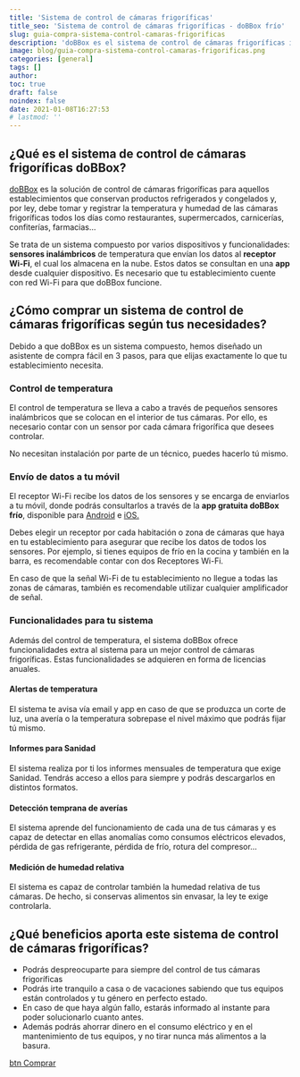 ```yaml
---
title: 'Sistema de control de cámaras frigoríficas'
title_seo: 'Sistema de control de cámaras frigoríficas - doBBox frío'
slug: guia-compra-sistema-control-camaras-frigorificas
description: 'doBBox es el sistema de control de cámaras frigoríficas ideal para tu establecimiento. Podrás dormir tranquilo sabiendo que todo está bajo control'
image: blog/guia-compra-sistema-control-camaras-frigorificas.png
categories: [general]
tags: []
author: 
toc: true
draft: false
noindex: false
date: 2021-01-08T16:27:53
# lastmod: ''
---
```


## ¿Qué es el sistema de control de cámaras frigoríficas doBBox?

[doBBox](/) es la solución de control de cámaras frigoríficas para aquellos establecimientos que conservan productos refrigerados y congelados y, por ley, debe tomar y registrar la temperatura y humedad de las cámaras frigoríficas todos los días como restaurantes, supermercados, carnicerías, confiterías, farmacias…

Se trata de un sistema compuesto por varios dispositivos y funcionalidades: **sensores inalámbricos** de temperatura que envían los datos al **receptor Wi-Fi**, el cual los almacena en la nube. Estos datos se consultan en una **app** desde cualquier dispositivo. Es necesario que tu establecimiento cuente con red Wi-Fi para que doBBox funcione.

## ¿Cómo comprar un sistema de control de cámaras frigoríficas según tus necesidades?

Debido a que doBBox es un sistema compuesto, hemos diseñado un asistente de compra fácil en 3 pasos, para que elijas exactamente lo que tu establecimiento necesita.

### Control de temperatura

El control de temperatura se lleva a cabo a través de pequeños sensores inalámbricos que se colocan en el interior de tus cámaras. Por ello, es necesario contar con un sensor por cada cámara frigorífica que desees controlar.

No necesitan instalación por parte de un técnico, puedes hacerlo tú mismo.

### Envío de datos a tu móvil

El receptor Wi-Fi recibe los datos de los sensores y se encarga de enviarlos a tu móvil, donde podrás consultarlos a través de la **app gratuita doBBox frío**, disponible para [Android](https://play.google.com/store/apps/details?id=com.dobbox.bcw&gl=ES) e [iOS.](https://apps.apple.com/es/app/dobbox-frio/id1532862054#?platform=iphone)

Debes elegir un receptor por cada habitación o zona de cámaras que haya en tu establecimiento para asegurar que recibe los datos de todos los sensores. Por ejemplo, si tienes equipos de frío en la cocina y también en la barra, es recomendable contar con dos Receptores Wi-Fi.

En caso de que la señal Wi-Fi de tu establecimiento no llegue a todas las zonas de cámaras, también es recomendable utilizar cualquier amplificador de señal.

### Funcionalidades para tu sistema

Además del control de temperatura, el sistema doBBox ofrece funcionalidades extra al sistema para un mejor control de cámaras frigoríficas. Estas funcionalidades se adquieren en forma de licencias anuales.

#### Alertas de temperatura

El sistema te avisa vía email y app en caso de que se produzca un corte de luz, una avería o la temperatura sobrepase el nivel máximo que podrás fijar tú mismo.

#### Informes para Sanidad

El sistema realiza por ti los informes mensuales de temperatura que exige Sanidad. Tendrás acceso a ellos para siempre y podrás descargarlos en distintos formatos.

#### Detección temprana de averías

El sistema aprende del funcionamiento de cada una de tus cámaras y es capaz de detectar en ellas anomalías como consumos eléctricos elevados, pérdida de gas refrigerante, pérdida de frío, rotura del compresor…

#### Medición de humedad relativa

El sistema es capaz de controlar también la humedad relativa de tus cámaras. De hecho, si conservas alimentos sin envasar, la ley te exige controlarla.

## ¿Qué beneficios aporta este sistema de control de cámaras frigoríficas?

- Podrás despreocuparte para siempre del control de tus cámaras frigoríficas
- Podrás irte tranquilo a casa o de vacaciones sabiendo que tus equipos están controlados y tu género en perfecto estado.
- En caso de que haya algún fallo, estarás informado al instante para poder solucionarlo cuanto antes.
- Además podrás ahorrar dinero en el consumo eléctrico y en el mantenimiento de tus equipos, y no tirar nunca más alimentos a la basura.

[btn Comprar](/busca-tu-instalador/)